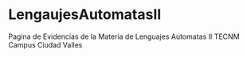 # LengaujesAutomatasII
 Pagina de Evidencias de la Materia de Lenguajes Automatas II TECNM Campus Ciudad Valles
